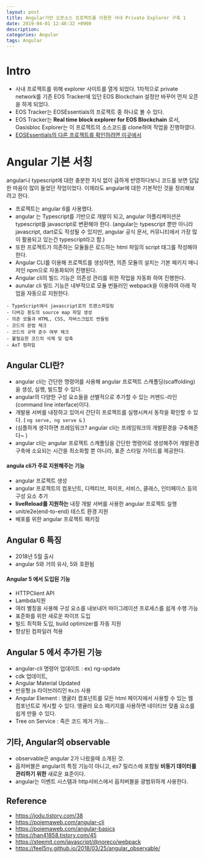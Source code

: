 ```yaml
---
layout: post
title: Angular기반 오픈소스 프로젝트를 이용한 사내 Private Explorer 구축 1
date: 2019-04-01 12:46:32 +0900
description:
categories: Angular
tags: Angular
---
```


# Intro

- 사내 프로젝트를 위해 explorer 사이트를 열게 되었다. 1차적으로 private network를 기존 EOS Tracker에 있던 EOS Blockchain 설정만 바꾸어 먼저 오픈을 하게 되었다.
- EOS Tracker는 EOSEssentials의 프로젝트 중 하나로 볼 수 있다.
- EOS Tracker는 **Real time block explorer for EOS Blockchain** 로서, Oasisbloc Explorer는 이 프로젝트의 소스코드를 clone하여 작업을 진행하였다.
- [EOSEssentials의 다른 프로젝트를 확인하려면 이곳에서](https://github.com/EOSEssentials)

# Angular 기본 서칭

angular나 typescript에 대한 충분한 지식 없이 급하게 반영하다보니 코드를 보면 답답한 마음이 많이 들었던 작업이었다. 이제라도 angular에 대한 기본적인 것을 정리해보려고 한다.

- 프로젝트는 angular 6를 사용했다.
- angular 는 Typescript를 기반으로 개발이 되고, angular 어플리케이션은 typescript를 javascript로 변환해야 한다.
  (angular는 typescript 뿐만 아니라 javascript, dart로도 작성될 수 있지만, angular 공식 문서, 커뮤니티에서 가장 많이 활용되고 있는건 typescript라고 함.)
- 또한 프로젝트가 의존하는 모듈들은 로드하는 html 파일의 script 태그를 작성해야 한다.
- Angular CLI를 이용해 프로젝트를 생성하면, 의존 모듈의 설치는 기본 패키지 매니저인 npm으로 자동화되어 진행된다.
- Angular cli의 빌드 기능은 의존성 관리를 위한 작업을 자동화 하여 진행한다.
- aunular cli 빌드 기능은 내부적으로 모듈 번들러인 webpack을 이용하여 아래 작업을 자동으로 지원한다.

```
- TypeScript에서 javascript로의 트랜스파일링
- 디버깅 용도의 source map 파일 생성
- 의존 모듈과 HTML, CSS, 자바스크립트 번들링
- 코드의 문법 체크
- 코드의 규약 준수 여부 체크
- 불필요한 코드의 삭제 및 압축
- AoT 컴파일
```

## Angular CLI란?

- angular cli는 간단한 명령어를 사용해 angular 프로젝트 스캐폴딩(scaffolding)을 생성, 실행, 빌드할 수 있다.
- angular의 다양한 구성 요소들을 선별적으로 추가할 수 있는 커맨드-라인(command line interface)이다.
- 개발용 서버를 내장하고 있어서 간단히 프로젝트를 실행시켜서 동작을 확인할 수 있다. ( `ng serve, ng serve &` )
- (심플하게 생각하면 프레임워크? angular cli는 프레임워크의 개발환경을 구축해준다~ )
- angular cli는 angular 프로젝트 스캐폴딩을 간단한 명령어로 생성해주어 개발환경 구축에 소요되는 시간을 최소화할 뿐 아니라, 표준 스타일 가이드를 제공한다.

#### angula cli가 주로 지원해주는 기능

- angular 프로젝트 생성
- angular 프로젝트의 컴포넌트, 디렉티브, 파이프, 서비스, 클래스, 인터페이스 등의 구성 요소 추가
- **liveReload를 지원하는** 내장 개발 서버를 사용한 angular 프로젝트 실행
- unit/e2e(end-to-end) 테스트 환경 지원
- 배포를 위한 angular 프로젝트 패키징

## Angular 6 특징

- 2018년 5월 출시
- angular 5와 거의 유사, 5와 호환됨

#### Angular 5 에서 도입된 기능

- HTTPClient API
- Lambda지원
- 여러 별칭을 사용해 구성 요소를 내보내어 마이그레이션 프로세스를 쉽게 수행 가능
- 표준화를 위한 새로운 파이프 도입
- 빌드 최적화 도입, build optimizer를 자동 지원
- 향상된 컴파일러 적용

## Angular 5 에서 추가된 기능

- angular-cli 명령어 업데이트 : ex) ng-update
- cdk 업데이트,
- Angular Material Updated
- 반응형 js 라이브러리인 `RxJS` 사용
- Angular Element : 앵귤러 컴포넌트를 모든 html 페이지에서 사용할 수 있는 웹 컴포넌트로 게시할 수 있다. 앵귤러 요소 패키지를 사용하면 네이티브 맞춤 요소를 쉽게 만들 수 있다.
- Tree on Service : 죽은 코드 제거 가능…

## 기타, Angular의 observable

- observable은 angular 2가 나왔을때 소개된 것.
- 옵저버블은 angular의 특정 기능이 아니고, es7 릴리스에 포함될 **비동기 데이터를 관리하기 위한** 새로운 표준이다.
- angular는 이벤트 시스템과 http서비스에서 옵저버블을 광범위하게 사용한다.

## Reference

- https://jodu.tistory.com/38
- https://poiemaweb.com/angular-cli
- https://poiemaweb.com/angular-basics
- https://han41858.tistory.com/45
- https://steemit.com/javascript/@noreco/webpack
- https://feel5ny.github.io/2018/03/25/angular_observable/
